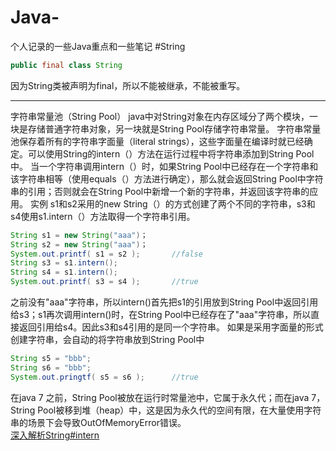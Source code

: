# Java-
个人记录的一些Java重点和一些笔记
#String

```java
public final class String
```
因为String类被声明为final，所以不能被继承，不能被重写。

---
字符串常量池（String Pool）
java中对String对象在内存区域分了两个模块，一块是存储普通字符串对象，另一块就是String Pool存储字符串常量。
字符串常量池保存着所有的字符串字面量（literal strings），这些字面量在编译时就已经确定。可以使用String的intern（）方法在运行过程中将字符串添加到String Pool中。
当一个字符串调用intern（）时，如果String Pool中已经存在一个字符串和该字符串相等（使用equals（）方法进行确定），那么就会返回String Pool中字符串的引用；否则就会在String Pool中新增一个新的字符串，并返回该字符串的应用。
实例
s1和s2采用的new String（）的方式创建了两个不同的字符串，s3和s4使用s1.intern（）方法取得一个字符串引用。

```java
String s1 = new String("aaa")；
String s2 = new String("aaa")；
System.out.printf( s1 = s2 );       //false
String s3 = s1.intern();
String s4 = s1.intern();
System.out.printf( s3 = s4 );       //true
```
之前没有"aaa"字符串，所以intern()首先把s1的引用放到String Pool中返回引用给s3；s1再次调用intern()时，在String Pool中已经存在了"aaa"字符串，所以直接返回引用给s4。因此s3和s4引用的是同一个字符串。
如果是采用字面量的形式创建字符串，会自动的将字符串放到String Pool中

```java
String s5 = "bbb";
String s6 = "bbb";
System.out.pringtf( s5 = s6 );      //true
```
在java 7 之前，String Pool被放在运行时常量池中，它属于永久代；而在java 7，String Pool被移到堆（heap）中，这是因为永久代的空间有限，在大量使用字符串的场景下会导致OutOfMemoryError错误。  
[深入解析String#intern](https://tech.meituan.com/2014/03/06/in-depth-understanding-string-intern.html)
